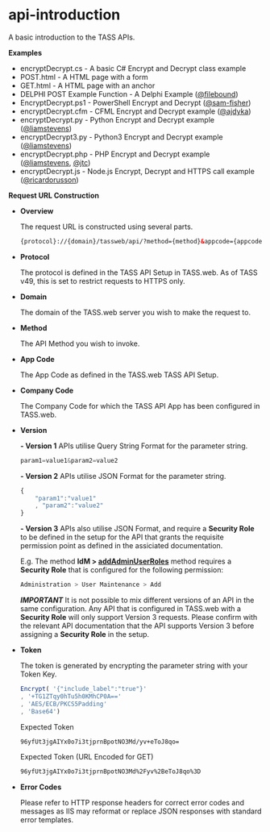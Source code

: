 # api-introduction
A basic introduction to the TASS APIs.

**Examples**

  * encryptDecrypt.cs - A basic C# Encrypt and Decrypt class example
  * POST.html - A HTML page with a form
  * GET.html - A HTML page with an anchor
  * DELPHI POST Example Function - A Delphi Example ([@filebound](https://github.com/filebound))
  * EncryptDecrypt.ps1 - PowerShell Encrypt and Decrypt ([@sam-fisher](https://github.com/sam-fisher))
  * encryptDecrypt.cfm - CFML Encrypt and Decrypt example ([@ajdyka](https://github.com/ajdyka))
  * encryptDecrypt.py - Python Encrypt and Decrypt example ([@liamstevens](https://github.com/liamstevens))
  * encryptDecrypt3.py - Python3 Encrypt and Decrypt example ([@liamstevens](https://github.com/liamstevens))
  * encryptDecrypt.php - PHP Encrypt and Decrypt example ([@liamstevens](https://github.com/liamstevens), [@jtc](https://github.com/jtc))
  * encryptDecrypt.js - Node.js Encrypt, Decrypt and HTTPS call example ([@ricardorusson](https://github.com/ricardorusson))
 
**Request URL Construction**

* **Overview**

	The request URL is constructed using several parts.

	```HTML
	{protocol}://{domain}/tassweb/api/?method={method}&appcode={appcode}&company={companycode}&v={version}&token={token}
	````

* **Protocol**

	The protocol is defined in the TASS API Setup in TASS.web. As of TASS v49, this is set to restrict requests to HTTPS only.

* **Domain**

	The domain of the TASS.web server you wish to make the request to.

* **Method**

	The API Method you wish to invoke.

* **App Code**

	The App Code as defined in the TASS.web TASS API Setup.

* **Company Code**

	The Company Code for which the TASS API App has been configured in TASS.web.
	

* **Version**

	**- Version 1** APIs utilise Query String Format for the parameter string.
	
	```JAVASCRIPT
	param1=value1&param2=value2
	```
	
	
	**- Version 2** APIs utilise JSON Format for the parameter string.
	
	```JAVASCRIPT
	{
		"param1":"value1"
		, "param2":"value2"
	}
	```
	
	
	**- Version 3** APIs also utilise JSON Format, and require a **Security Role** to be defined in the setup for the API that grants the requisite permission point as defined in the assiciated documentation.
	
	E.g. The method **IdM > [addAdminUserRoles](https://github.com/TheAlphaSchoolSystemPTYLTD/IdM/blob/master/AddAdminUserRoles.md)** method requires a **Security Role** that is configured for the following permission:
	
	```JAVASCRIPT
	Administration > User Maintenance > Add
	```
	
	***IMPORTANT*** It is not possible to mix different versions of an API in the same configuration. Any API that is configured in TASS.web with a **Security Role** will only support Version 3 requests. Please confirm with the relevant API documentation that the API supports Version 3 before assigning a **Security Role** in the setup.
	
* **Token**

	The token is generated by encrypting the parameter string with your Token Key.

	```JAVASCRIPT
	Encrypt( '{"include_label":"true"}'
	, '+TG1ZTqy0hTu5h0KMhCP0A=='
	, 'AES/ECB/PKCS5Padding'
	, 'Base64')
	```

	Expected Token

	```HTML
	96yfUt3jgAIYx0o7i3tjprnBpotNO3Md/yv+eToJ8qo=
	```

	Expected Token (URL Encoded for GET)

	```HTML
	96yfUt3jgAIYx0o7i3tjprnBpotNO3Md%2Fyv%2BeToJ8qo%3D
	```

* **Error Codes**

	Please refer to HTTP response headers for correct error codes and messages as IIS may reformat or replace JSON responses with standard error templates.
